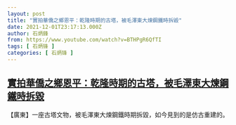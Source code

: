 ```yaml
---
layout: post
title: "實拍華僑之鄉恩平：乾隆時期的古塔，被毛澤東大煉鋼鐵時拆毀"
date: 2021-12-01T23:17:13.000Z
author: 石炳鋒
from: https://www.youtube.com/watch?v=BTHPgR6QfTI
tags: [ 石炳锋 ]
categories: [ 石炳锋 ]
---
```

<!--1638400633000-->
[實拍華僑之鄉恩平：乾隆時期的古塔，被毛澤東大煉鋼鐵時拆毀](https://www.youtube.com/watch?v=BTHPgR6QfTI)
------

<div>
【廣東】一座古塔文物，被毛澤東大煉鋼鐵時期拆毀，如今見到的是仿古重建的。
</div>

